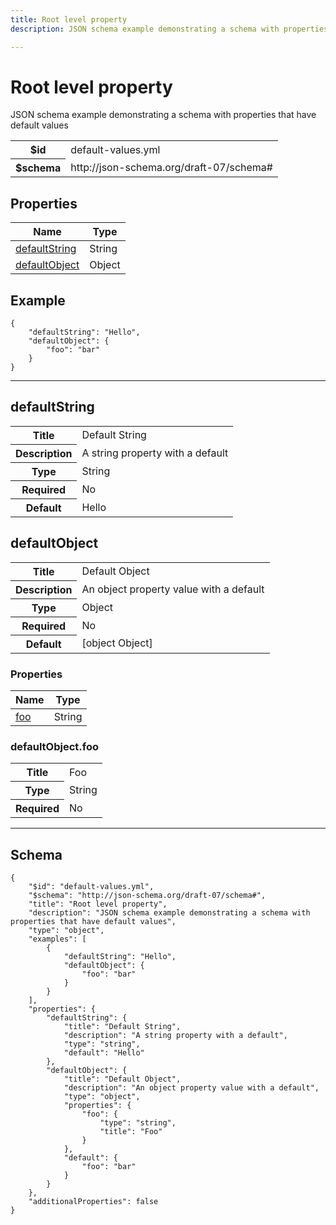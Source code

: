 ```yaml
---
title: Root level property
description: JSON schema example demonstrating a schema with properties that have default values

---
```



# Root level property

<p>JSON schema example demonstrating a schema with properties that have default values</p>

<table>
<tbody>
<tr><th>$id</th><td>default-values.yml</td></tr>
<tr><th>$schema</th><td>http://json-schema.org/draft-07/schema#</td></tr>
</tbody>
</table>

## Properties

<table class="jssd-properties-table"><thead><tr><th colspan="2">Name</th><th>Type</th></tr></thead><tbody><tr><td colspan="2"><a href="#defaultstring">defaultString</a></td><td>String</td></tr><tr><td colspan="2"><a href="#defaultobject">defaultObject</a></td><td>Object</td></tr></tbody></table>


## Example



```
{
    "defaultString": "Hello",
    "defaultObject": {
        "foo": "bar"
    }
}
```



<hr />


## defaultString


<table class="jssd-property-table">
  <tbody>
    <tr>
      <th>Title</th>
      <td colspan="2">Default String</td>
    </tr>
    <tr>
      <th>Description</th>
      <td colspan="2">A string property with a default</td>
    </tr>
    <tr><th>Type</th><td colspan="2">String</td></tr>
    <tr>
      <th>Required</th>
      <td colspan="2">No</td>
    </tr>
    <tr>
      <th>Default</th>
      <td colspan="2">Hello</td>
    </tr>
    
  </tbody>
</table>




## defaultObject


<table class="jssd-property-table">
  <tbody>
    <tr>
      <th>Title</th>
      <td colspan="2">Default Object</td>
    </tr>
    <tr>
      <th>Description</th>
      <td colspan="2">An object property value with a default</td>
    </tr>
    <tr><th>Type</th><td colspan="2">Object</td></tr>
    <tr>
      <th>Required</th>
      <td colspan="2">No</td>
    </tr>
    <tr>
      <th>Default</th>
      <td colspan="2">[object Object]</td>
    </tr>
    
  </tbody>
</table>

### Properties
  <table class="jssd-properties-table"><thead><tr><th colspan="2">Name</th><th>Type</th></tr></thead><tbody><tr><td colspan="2"><a href="#defaultobjectfoo">foo</a></td><td>String</td></tr></tbody></table>


### defaultObject.foo


<table class="jssd-property-table">
  <tbody>
    <tr>
      <th>Title</th>
      <td colspan="2">Foo</td>
    </tr>
    <tr><th>Type</th><td colspan="2">String</td></tr>
    <tr>
      <th>Required</th>
      <td colspan="2">No</td>
    </tr>
    
  </tbody>
</table>










<hr />

## Schema
```
{
    "$id": "default-values.yml",
    "$schema": "http://json-schema.org/draft-07/schema#",
    "title": "Root level property",
    "description": "JSON schema example demonstrating a schema with properties that have default values",
    "type": "object",
    "examples": [
        {
            "defaultString": "Hello",
            "defaultObject": {
                "foo": "bar"
            }
        }
    ],
    "properties": {
        "defaultString": {
            "title": "Default String",
            "description": "A string property with a default",
            "type": "string",
            "default": "Hello"
        },
        "defaultObject": {
            "title": "Default Object",
            "description": "An object property value with a default",
            "type": "object",
            "properties": {
                "foo": {
                    "type": "string",
                    "title": "Foo"
                }
            },
            "default": {
                "foo": "bar"
            }
        }
    },
    "additionalProperties": false
}
```


